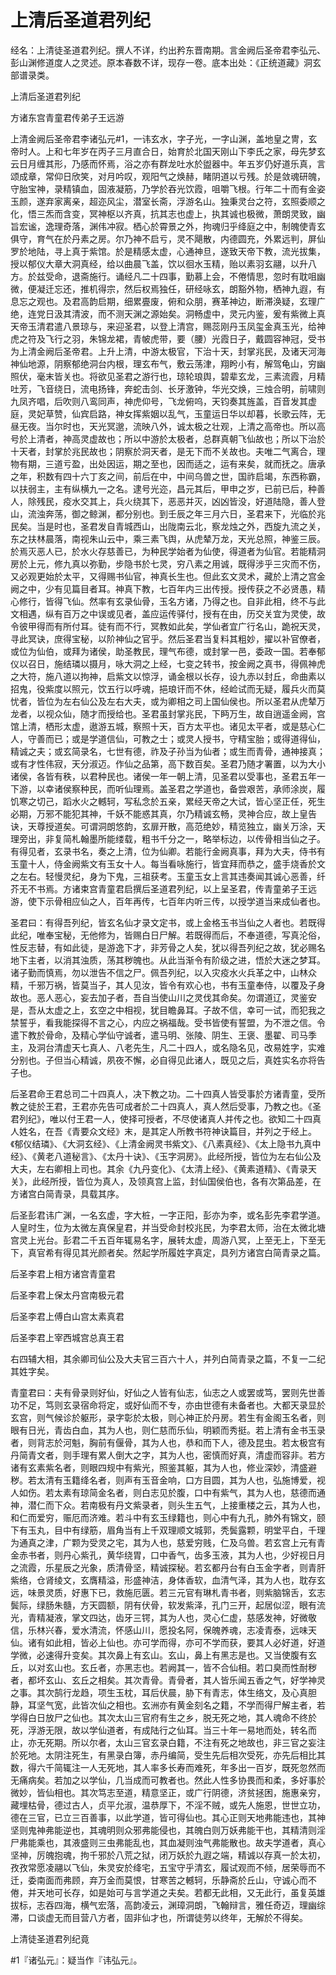 # 上清后圣道君列纪

经名：上清徒圣道君列纪。撰人不详，约出矜东晋南期。言金阙后圣帝君李弘元、彭山渊修道度人之灵述。原本春数不详，现存一卷。底本出处：《正统道藏》洞玄部谱录类。

上清后圣道君列纪

方诸东宫青童君传弟子王远游

上清金阙后圣帝君李诸弘元#1，一讳玄水，字子光，一字山渊，盖地皇之冑，玄帝时人。上和七年岁在丙子三月直合日，始育於北国天刚山下李氏之家，母先梦玄云日月缠其形，乃感而怀焉，浴之亦有群龙吐水於盥器中。年五岁仍好道乐真，言颂成章，常仰日欣笑，对月吟叹，观阳气之焕赫，睹阴道以亏残。於是敛魂研魄，守胎宝神，录精镇血，固液凝筋，乃学於吞光饮霞，咀嚼飞根。行年二十而有金姿玉颜，遂弃家离亲，超迩风尘，潜室长斋，浮游名山。独秉灵台之符，玄照委顺之化，悟三炁而含变，冥神枢以齐真，抗其志也虚上，执其诚也极微，萧朗灵致，幽旨宏谧，逸理奇落，渊伟冲寂。栖心於霄景之外，拘魂归乎绛庭之中，制魄使青玄俱守，育气在於丹素之房。尔乃神不启亏，灵不飓散，内德圆充，外累远判，屏仙罗於地陆，寻上真于紫馆。於是精感太虚，心通神旦，遂致天帝下教，流光拔集，授以郁仪大章大洞真经，给以曲晨飞盖，饮以徊水玉精，贻以素羽玄翮，以升八方。於兹受命，退斋施行。诵经凡二十四事，勤慕上会，不倦情思，忽时有耽咀幽微，便凝迁忘还，推机得宗，然后权焉独任，研经咏玄，朗豁外物，栖神九遐，有息忘之观也。及君高韵启期，细累亹废，俯和众朋，赛革神边，断滞涣疑，玄理广绝，连党日汲其清波，而不测天渊之源始矣。洞畅虚中，灵元内鉴，爰有紫微上真天帝玉清君遣八景琼与，来迎圣君，以登上清宫，赐蕊刚丹玉凤玺金真玉光，给神虎之符及飞行之羽，朱锦龙裙，青帔虎带，要（腰）光霞日子，戴圆容神冠，受书为上清金阙后圣帝君。上升上清，中游太极官，下治十天，封掌兆民，及诸天河海神仙地源，阴察郁绝洞台内根，理玄布气，敷云荡津，翔盻小有，解驾龟山，穷幽照伏，毫末皆关也。将欲见圣君之游行也，琼轮琅舆，碧辈玄龙，三素流霞，月精吐芳，飞音绕日，流电扬锋，奔蛇击剑、长牙激钟，华光交焕，三烛合明，前啸则九凤齐唱，后吹则八鸾同声，神虎仰号，飞龙俯呜，天钧奏其旌盖，百音发其虚庭，灵妃草赞，仙宾启路，神女挥紫姻以乱气，玉童运日华以却暮，长歌云阵，无昼无夜。当尔时也，天光冥邈，流映八外，诚太极之壮观，上清之高帝也。所以高号於上清者，神高灵虚故也；所以中游於太极者，总群真朝飞仙故也；所以下治於十天者，封掌於兆民故也；阴察於洞天者，是无下而不关故也。夫唯二气离合，理物有期，三道亏盈，出处因运，期之至也，因而适之，运有来矣，就而抚之。唐承之年，积数有四十六丁亥之间，前后在中，中间乌兽之世，国祚启竭，东西称霸，以扶弱主，主有纵横九一之名。逮号光迩，昌元其后，甲申之岁，已前已后，种善人，除残民，疫水交其上，兵火绕其下，恶恶并灭，凶凶皆没，好道陆隐，善人登山，流浊奔荡，御之鲸渊，都分别也。到壬辰之年三月六日，圣君来下，光临於兆民矣。当是时也，圣君发自青城西山，出陇南云北，察龙烛之外，西旋九流之关，东之扶林晨落，南视朱山云中，乘三素飞舆，从虎辇万龙，天光总照，神鉴三辰。於焉灭恶人已，於水火存慈善已，为种民学始者为仙使，得道者为仙官。若能精洞房於上元，修九真以弥勤，步隐书於七灵，穷八素之用诚，既得涉乎三灾而不伤，又必观更始於太平，又得赐书仙官，神真长生也。但此玄文灵术，藏於上清之宫金阙之中，少有见篇目者耳。神真下教，七百年内三出传授。授传获之不必贤愚，精心修行，皆得飞仙。然率有玄录仙骨，玉名方诸，乃得之也。自非此相，终不与此文相遇，纵有百万之中误或见者，盖应运传驿付，授有在由，历交关宜为灵使，故令彼甲得而有所付耳。徒有而不行，冥教如此矣，学仙者宜广行名山，跪祝天灵，寻此冥诀，庶得宝秘，以阶神仙之官乎。然后圣君当复料其粗妙，擢以补官僚者，或位为仙伯，或拜为诸侯，助圣教民，理气布德，或封掌一邑，委政一国。若奉郁仪以召日，施结璘以摄月，咏大洞之上经，七变之转书，按金阙之真书，得佩神虎之大符，施八道以拘神，启紫文以惊浮，诵金根以长存，设九赤以封丘，命曲素以招鬼，役紫度以照元，饮五行以呼魂，挹琅讦而不休，经崄试而无疑，履兵火而莫忧者，皆位为左右仙公及左右大夫，或为卿相之司上国仙侯也。所以圣君从虎辇万龙者，以视众仙，随才而授给也。圣君虽封掌兆民，下眄万生，故自逍遥金阙，宫馆上清，栖形太虚，遨游五城，察照十天，百方太平也。诸见太平者，或是慈心仁人，守善而已；或是学道信仙，可教之士；或灵人授书，守精宝胎；或得道得仙，精诚之夫；或玄简录名，七世有德，祚及子孙当为仙者；或生而青骨，通神接真；或有才性伟寂，天分淑迈。作仙之品第，高下数百矣。圣君乃随才署置，以为大小诸侯，各皆有秩，以君种民也。诸侯一年一朝上清，见圣君以受事也，圣君五年一下游，以幸诸侯察种民，而听仙理焉。盖圣君之学道也，备尝艰苦，承师涂炭，履饥寒之切己，蹈水火之轗轲，写私念於五亲，累经天帝之大试，皆心坚正任，死生必期，万邪不能犯其神，千妖不能惑其真，尔乃精诚玄畅，灵神合应，故上皇告诀，天尊授道矣。可谓洞朗悠韵，玄扉开散，高范绝妙，精览独立，幽关万涂，天理旁出，非复简札翰墨所能缕载，粗书千分之一，略举标边，以传骨相当仙之子。有得见者，玄录书名，奏之上清，位为仙卿。若能行金阙真事，拜为大夫，侍书有玉童十人，侍金阙紫文有玉女十人。每当看咏施行，皆宜拜而恭之，盛手烧香於文之左右。轻慢灵纪，身为下鬼，三祖获考。玉童玉女上言其违奏闻其诚心恶善，纤芥无不书焉。方诸束宫青童君启撰后圣道君列纪，以上呈圣君，传青童弟子王远游，使下示骨相应仙之人，百年再传，七百年内听三传，以授学道当来成仙者也。

圣君曰：有得吾列纪，皆玄名仙才录文定书，或上金格玉书当仙之人者也。若既得此纪，唯奉宝秘，无他修为，皆赐白日尸解。若既得而后，不奉道德，写真沦俗，性反志替，有如此徒，是游逸下才，非芳骨之人矣，犹以得吾列纪之故，犹必赐名地下主者，以消其浊质，荡其秽魄也。从此当渐令有阶级之进，悟於大迷之梦耳。诸子勤而慎焉，勿以泄告不信之尸。佩吾列纪，以入灾疫水火兵革之中，山林众精，千邪万祸，皆莫当子，其人见汝，皆令有欢心也，书有玉童奉侍，以覆及子身故也。恶人恶心，妄去加子者，吾自当使山川之灵伐其命矣。勿谓道辽，灵鉴安是，吾从太虚之上，玄空之中相视，犹目瞻鼻耳。子故不信，幸可一试，而犯我之禁誓乎，看我能探得不言之心，内应之祸福哉。受书皆使有誓盟，为不泄之信。令遣下教於骨命，及精心学仙守诚者，遣马明、张陵、阴生、王褒、墨翟、司马季主，及洞台清虚天七真人、八老先生，凡二十四人，或名隐名见，改易姓字，实难分别也。子但当心精诚，夙夜不懈，必自得见此诸人，既见之后，真姓实名亦将告子也。

后圣君命王君总司二十四真人，决下教之功。二十四真人皆受事於方诸青童，受所教之徒於王君，王君亦先告可成者於二十四真人，真人然后受事，乃教之也。《圣君列纪》，唯以付王君一人，使择可授者，不尽使诸真人并传之也。欲知二十四真人姓名，在吾《青要众文经》末，是其定人所教书符神诀篇目，并列之于经上。《郁仪结璘》、《大洞玄经》、《上清金阙灵书紫文》、《八素真经》、《太上隐书九真中经》、《黄老八道秘言》、《太丹十诀》、《玉字洞房》。此经所授，皆位为左右仙公及大夫，左右卿相上司也。其余《九丹变化》、《太清上经》、《黄素道精》、《青录天关》，此经所授，皆位为真人，及领真宫上监，封仙国侯伯也，各有次第品差，在方诸宫白简青录，具载其序。

后圣彭君讳广渊，一名玄虚，字大桩，一字正阳，彭亦为李，或名彭先李君学道。人皇时生，位为太微左真保皇君，并当受命封校兆民，为李君太师，治在太微北塘宫灵上光台。彭君二千五百年辄易名字，展转太虚，周游八冥，上至无上，下至无下，真官希有得见其光颜者矣。然起学所履姓字真定，具列方诸宫白简青录之篇。

后圣李君上相方诸宫青童君

后圣李君上保太丹宫南极元君

后圣李君上傅白山宫太素真君

后圣李君上宰西城宫总真王君

右四辅大相，其余卿司仙公及大夫官三百六十人，并列白简青录之篇，不复一二纪其姓字矣。

青童君曰：夫有骨录则好仙，好仙之人皆有仙志，仙志之人或罢或笃，罢则先世善功不足，笃则玄录宿命将定，或好仙而不专，亦由世德有未备者也。大都天录显於玄宫，则气候诊於躯形，录字彰於太极，则心神正於丹房。若生有金阁玉名者，则眼有日光，青齿白血，其为人也，则仁慈而乐仙，明颖而秀挺。若上清有金书玉录者，则背志於河魁，胸前有偃骨，其为人也，恭和而下人，德及昆虫。若太极宫有丹简青文者，则手理有累人倒大之字，其为人也，密慎而好真，清虚而容非。若方诸有玄素紫名者，则眼四规中有紫光，照鉴其躯，其为人也，修业深妙，清盛避秽。若太清有玉籍绛名者，则声有玉音金响，口方目圆，其为人也，弘施博爱，视人如伤。若太素有琼简金名者，则白志见於腹，口中有紫气，其为人也，慈德而通神，潜仁而下众。若南极有丹文紫录者，则头生五气，上接重楼之云，其为人也，和仁而爱穷，赈厄而济难。若斗中有玄玉绿籍也，则心中有九孔，肺外有锦文，颐下有玉丸，目中有绿筋，眉角当有上千双理顺文城郭，秃鬓露颗，明堂平白，千理为通真之津，广颗为受灵之宅，其为人也，慈爱穷贱，仁及乌兽。若玄宫上元有青金赤书者，则丹心紫孔，黄华绕胃，口中香气，齿多玉液，其为人也，少好视日月之流霞，乐星辰之光象，质清骨坚，精诚探秘。若玄都丹台有白玉金字者，则青肝紫络，仓肾绫文，玄膺精溢，形盛神洁，身体香软，血清气泽，其为人也，耽存玄远，味景灵质，好惠下已，救施厄匮。若三元官有琳札青书者，则紫脑锦舌，玄志鬓际，绿肠朱髓，方天圆额，阴有伏骨，软发紫泽，孔门三开，起居似涩，眼有流光，青精凝液，掌文四达，齿牙三锷，其为人也，灵心仁虚，慈感发神，好微敬信，乐林兴春，爱水清流，怀感山川，愿投名阿，保魄养魂，志凌青泰，远味天仙。诸有如此相，皆必上仙也。亦可学而得，亦可不学而获，要其人必好道，好道学微，必速得升变矣。其次鼻上有玄山。玄山，鼻上有黑志是也。又当使腹有玄丘，以对玄山也。玄丘者，亦黑志也。若阙其一，皆不合仙相。若口臭而性耐秽者，都坏玄山、玄丘之相矣。其次青骨。青骨者，其人皆乐闻五香之气，好学神灵之事。其次鹄行龙趋，项生玉枕，耳后伏晨，胁下有青志，体生络文，及心真胆静，耳坚气宽，此皆次仙之相也。玄洲亦有黄金刻名之籍，不学而得尸解主者，若学得白日放尸之仙也。其次太山三官府有生之乡，脱无死之地，其人魂命不终於死，浮游无限，故以学仙道者，有成陆行之仙耳。当三十年一易地而处，转名而止，亦无死期。所以尔者，太山三官玄录白籍，不注有死之地故也，非三官之妄注於死地。太阴注死生，有黑录白簿，赤丹编简，受生先后相次受死，亦先后相比其数，得六千简辄注一人无死地，其人率多长寿而难死，年多出一百岁，既死忽然而无痛病矣。若加之以学仙，几当成而可教者也。然此人性多协畏而和柔，多好事於微妙，皆仙相也。其次笃志至道，精意坚正，或广行阴德，济贫拯困，施惠亲穷，藏埋枯骨，德过古人，贞平允淑，温恭厚下，不淫不贼，或先人施恩，世世立功，德在三官，已立三百善事，以此学道，皆可得仙也。其心正则天地弗能违也，其神坚则鬼神弗能逆也，其魂明则众邪弗能侵也，其魄白则万妖弗能干也，其精清则淫尸弗能乘也，其液盛则三虫弗能乱也，其血凝则浊气弗能散也。故夫学道者，真心坚神，厉魄抱魂，拘千邪於八荒之狱，闭万妖於九遐之端，精诚以存真一於太初，孜孜常愿凌翮以飞仙，朱灵安於绛宅，五宝守乎清玄，履试观而不倾，居荣辱而不迁，委南面而弗顾，弃万金而莫恨，甘寒苦之轗轲，乐静斋於丘山，守诚心而不倦，并天地可长存，如是始可与言学道之夫矣。若都无此相，又无此行，虽复英雄拔标，志吞四海，横气宏落，高韵凌云，渊璋洞朗，飞翰辩言，雅任奇迈，理幽综滞，口谈虚无而目营八方者，固非仙才也，所谓徒劳以终年，无解於不得矣。

上清徒圣道君列纪竟

#1『诸弘元』：疑当作『讳弘元』。
